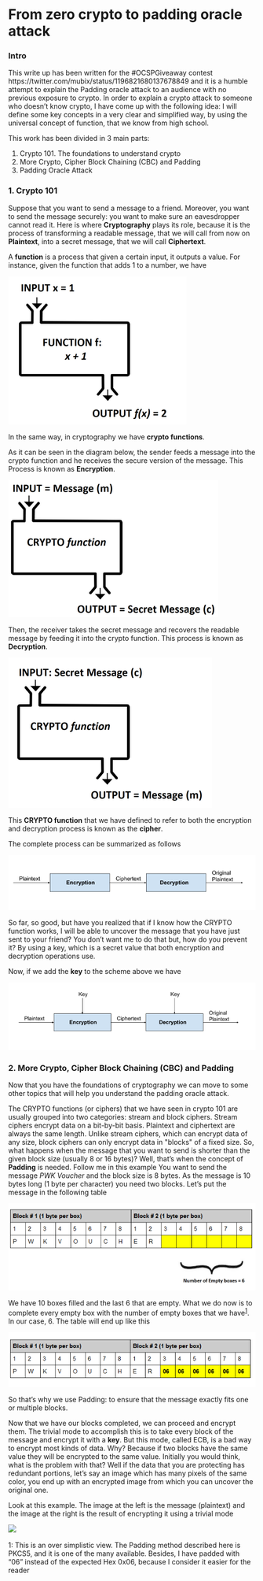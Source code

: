 <h1> From zero crypto to padding oracle attack </h1>

<h3>Intro </h3>
This write up has been written for the #OCSPGiveaway contest <link>https://twitter.com/mubix/status/1196821680137678849</link> 
and it is a humble attempt to explain the Padding oracle attack to an audience with no previous exposure to crypto.
In order to explain a crypto attack to someone who doesn’t know crypto, I have come up with the following idea:
I will define some key concepts in a very clear and simplified way, by using the universal concept of function, that we know from high school.

This work has been divided in 3 main parts:
<ol>
<li>Crypto 101. The foundations to understand crypto</li>
<li>More Crypto, Cipher Block Chaining (CBC) and Padding</li>
<li>Padding Oracle Attack</li>
</ol>

<h3>1. Crypto 101 </h3>

Suppose that you want to send a message to a friend. Moreover, you want to send the message securely: you want to make sure an eavesdropper cannot read it. Here is where <b>Cryptography</b> plays its role, because it is the process of transforming a readable message, that we will call from now on <b>Plaintext</b>, into a secret message, that we will call <b>Ciphertext</b>.

A <b>function</b> is a process that given a certain input, it outputs a value. For instance, given the function that adds 1 to a number, we have 

![](/images/1.png)

In the same way, in cryptography we have <b>crypto functions</b>.

As it can be seen in the diagram below, the sender feeds a message into the crypto function and he receives the secure version of the message. This Process is known as <b>Encryption</b>.

![](/images/2.png)

Then, the receiver takes the secret message and recovers the readable message by feeding it into the crypto function. This process is known as <b>Decryption</b>.

![](/images/3.png)

This <b>CRYPTO function</b> that we have defined to refer to both the encryption and decryption process is known as the <b>cipher</b>.

The complete process can be summarized as follows

![](/images/enc1.png)

So far, so good, but have you realized that if I know how the CRYPTO function works, I will be able to uncover the message that you have just sent to your friend? You don’t want me to do that but, how do you prevent it? By using a key, which is a secret value that both encryption and decryption operations use. 

Now, if we add the <b>key</b> to the scheme above we have

![](/images/enc2.png)


<h3>2. More Crypto, Cipher Block Chaining (CBC) and Padding </h3>

Now that you have the foundations of cryptography we can move to some other topics that will help you understand the padding oracle attack.

The CRYPTO functions (or ciphers) that we have seen in crypto 101 are usually grouped into two categories: stream and block ciphers. Stream ciphers encrypt data on a bit-by-bit basis. Plaintext and ciphertext are always the same length. Unlike stream ciphers, which can encrypt data of any size, block ciphers can only encrypt data in "blocks" of a fixed size. So, what happens when the message that you want to send is shorter than the given block size (usually 8 or 16 bytes)? Well, that’s when the concept of <b>Padding</b> is needed. Follow me in this example
You want to send the message <i>PWK Voucher</i> and the block size is 8 bytes. As the message is 10 bytes long (1 byte per character) you need two blocks. Let’s put the message in the following table

![](/images/table_1.png)

We have 10 boxes filled and the last 6 that are empty. What we do now is to complete every empty box with the number of empty boxes that we have<sup>[1](#myfootnote1)</sup>. In our case, 6. The table will end up like this

![](/images/table_2.png)

So that’s why we use Padding: to ensure that the message exactly fits one or multiple blocks.

Now that we have our blocks completed, we can proceed and encrypt them. The trivial mode to accomplish this is to take every block of the message and encrypt it with a <b>key</b>. But this mode, called ECB, is a bad way to encrypt most kinds of data. Why? Because if two blocks have the same value they will be encrypted to the same value.
Initially you would think, what is the problem with that? Well if the data that you are protecting has redundant portions, let’s say an image which has many pixels of the same color, you end up with an encrypted image from which you can uncover the original one. 

Look at this example. The image at the left is the message (plaintext) and the image at the right is the result of encrypting it using a trivial mode 

![](https://static.lwn.net/images/2018/kr-donenfeld-tux.jpg)


<a name="myfootnote1">1</a>: This is an over simplistic view. The Padding method described here is PKCS5, and it is one of the many available. Besides, I have padded with “06” instead of the expected Hex 0x06, because I consider it easier for the reader
